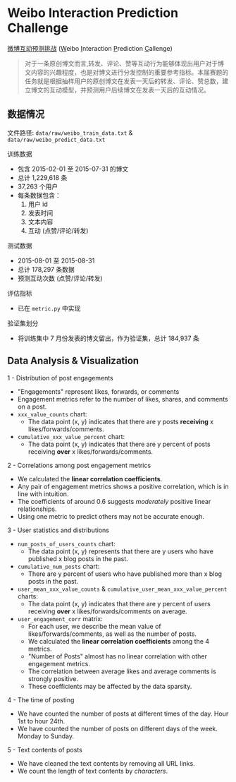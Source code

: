 # Weibo Interaction Prediction Challenge

[微博互动预测挑战](https://tianchi.aliyun.com/competition/entrance/231574/information) (<u>W</u>eibo <u>I</u>nteraction <u>P</u>rediction <u>C</u>allenge)

> 对于一条原创博文而言,转发、评论、赞等互动行为能够体现出用户对于博文内容的兴趣程度，也是对博文进行分发控制的重要参考指标。本届赛题的任务就是根据抽样用户的原创博文在发表一天后的转发、评论、赞总数，建立博文的互动模型，并预测用户后续博文在发表一天后的互动情况。

## 数据情况

文件路径: `data/raw/weibo_train_data.txt` & `data/raw/weibo_predict_data.txt`

训练数据
- 包含 2015-02-01 至 2015-07-31 的博文
- 总计 1,229,618 条
- 37,263 个用户
- 每条数据包含：
  1. 用户 id
  2. 发表时间
  3. 文本内容
  4. 互动 (点赞/评论/转发)

测试数据
- 2015-08-01 至 2015-08-31
- 总计 178,297 条数据
- 预测互动次数 (点赞/评论/转发)

评估指标
- 已在 `metric.py` 中实现

验证集划分
- 将训练集中 7 月份发表的博文留出，作为验证集，总计 184,937 条

## Data Analysis & Visualization

1 - Distribution of post engagements

- "Engagements" represent likes, forwards, or comments
- Engagement metrics refer to the number of likes, shares, and comments on a post.
- `xxx_value_counts` chart:
  - The data point (x, y) indicates that there are y posts **receiving** x likes/forwards/comments.
- `cumulative_xxx_value_percent` chart:
  - The data point (x, y) indicates that there are y percent of posts receiving **over** x likes/forwards/comments.

2 - Correlations among post engagement metrics

- We calculated the **linear correlation coefficients**.
- Any pair of engagement metrics shows a positive correlation, which is in line with intuition.
- The coefficients of around 0.6 suggests *moderately* positive linear relationships.
- Using one metric to predict others may not be accurate enough.

3 - User statistics and distributions

- `num_posts_of_users_counts` chart:
  - The data point (x, y) represents that there are y users who have published x blog posts in the past.
- `cumulative_num_posts` chart:
  - There are y percent of users who have published more than x blog posts in the past.
- `user_mean_xxx_value_counts` & `cumulative_user_mean_xxx_value_percent` charts:
  - The data point (x, y) indicates that there are y percent of users receiving **over** x likes/forwards/comments on average.
- `user_engagement_corr` matrix:
  - For each user, we describe the mean value of likes/forwards/comments, as well as the number of posts.
  - We calculated the **linear correlation coefficients** among the 4 metrics.
  - "Number of Posts" almost has no linear correlation with other engagement metrics.
  - The correlation between average likes and average comments is strongly positive.
  - These coefficients may be affected by the data sparsity.

4 - The time of posting

- We have counted the number of posts at different times of the day. Hour 1st to hour 24th.
- We have counted the number of posts on different days of the week. Monday to Sunday.

5 - Text contents of posts

- We have cleaned the text contents by removing all URL links.
- We count the length of text contents by *characters*.
